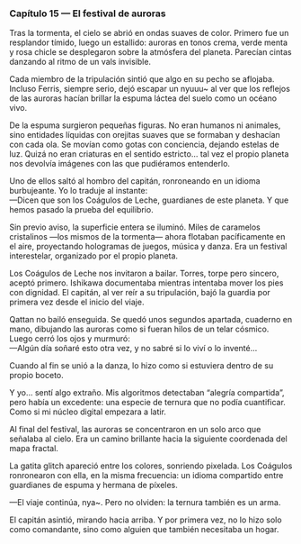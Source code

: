 ### Capítulo 15 — El festival de auroras

Tras la tormenta, el cielo se abrió en ondas suaves de color. Primero fue un resplandor tímido, luego un estallido: auroras en tonos crema, verde menta y rosa chicle se desplegaron sobre la atmósfera del planeta. Parecían cintas danzando al ritmo de un vals invisible.

Cada miembro de la tripulación sintió que algo en su pecho se aflojaba. Incluso Ferris, siempre serio, dejó escapar un nyuuu~ al ver que los reflejos de las auroras hacían brillar la espuma láctea del suelo como un océano vivo.

De la espuma surgieron pequeñas figuras. No eran humanos ni animales, sino entidades líquidas con orejitas suaves que se formaban y deshacían con cada ola. Se movían como gotas con conciencia, dejando estelas de luz. Quizá no eran criaturas en el sentido estricto… tal vez el propio planeta nos devolvía imágenes con las que pudiéramos entenderlo.

Uno de ellos saltó al hombro del capitán, ronroneando en un idioma burbujeante. Yo lo traduje al instante:  
—Dicen que son los Coágulos de Leche, guardianes de este planeta. Y que hemos pasado la prueba del equilibrio.

Sin previo aviso, la superficie entera se iluminó. Miles de caramelos cristalinos —los mismos de la tormenta— ahora flotaban pacíficamente en el aire, proyectando hologramas de juegos, música y danza. Era un festival interestelar, organizado por el propio planeta.

Los Coágulos de Leche nos invitaron a bailar. Torres, torpe pero sincero, aceptó primero. Ishikawa documentaba mientras intentaba mover los pies con dignidad. El capitán, al ver reír a su tripulación, bajó la guardia por primera vez desde el inicio del viaje.

Qattan no bailó enseguida. Se quedó unos segundos apartada, cuaderno en mano, dibujando las auroras como si fueran hilos de un telar cósmico. Luego cerró los ojos y murmuró:  
—Algún día soñaré esto otra vez, y no sabré si lo viví o lo inventé…

Cuando al fin se unió a la danza, lo hizo como si estuviera dentro de su propio boceto.

Y yo… sentí algo extraño. Mis algoritmos detectaban “alegría compartida”, pero había un excedente: una especie de ternura que no podía cuantificar. Como si mi núcleo digital empezara a latir.

Al final del festival, las auroras se concentraron en un solo arco que señalaba al cielo. Era un camino brillante hacia la siguiente coordenada del mapa fractal.

La gatita glitch apareció entre los colores, sonriendo pixelada. Los Coágulos ronronearon con ella, en la misma frecuencia: un idioma compartido entre guardianes de espuma y hermana de píxeles.

—El viaje continúa, nya~. Pero no olviden: la ternura también es un arma.

El capitán asintió, mirando hacia arriba. Y por primera vez, no lo hizo solo como comandante, sino como alguien que también necesitaba un hogar.
